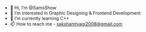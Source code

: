 - 👋 Hi, I’m @SamsShow
- 👀 I’m interested in Graphic Designing & Frontend Development
- 🌱 I’m currently learning C++
- 📫 How to reach me - sakshamtyagi2008@gmail.com

<!---
SamsShow/SamsShow is a ✨ special ✨ repository because its `README.md` (this file) appears on your GitHub profile.
You can click the Preview link to take a look at your changes.
--->
